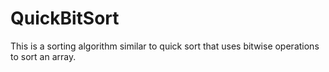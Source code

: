 # QuickBitSort
This is a sorting algorithm similar to quick sort that uses bitwise operations to sort an array. 
